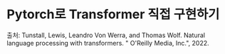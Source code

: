 # Pytorch로 Transformer 직접 구현하기 
출처: Tunstall, Lewis, Leandro Von Werra, and Thomas Wolf. Natural language processing with transformers. " O'Reilly Media, Inc.", 2022.

